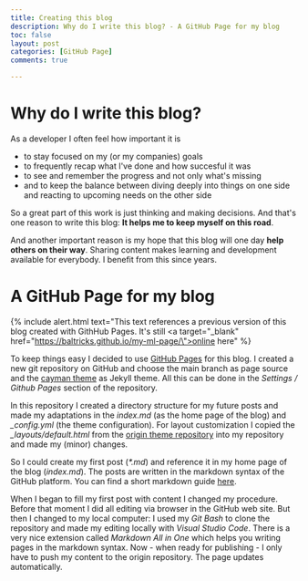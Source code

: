 ```yaml
---
title: Creating this blog
description: Why do I write this blog? - A GitHub Page for my blog
toc: false
layout: post
categories: [GitHub Page]
comments: true

---
```


# Why do I write this blog?

As a developer I often feel how important it is 
- to stay focused on my (or my companies) goals
- to frequently recap what I've done and how succesful it was
- to see and remember the progress and not only what's missing
- and to keep the balance between diving deeply into things on one side and reacting to upcoming needs on the other side

So a great part of this work is just thinking and making decisions. And that's one reason to write this blog: **It helps me to keep myself on this road**.

And another important reason is my hope that this blog will one day **help others on their way**. Sharing content makes learning and development available for everybody. I benefit from this since years. 

# A GitHub Page for my blog

{% include alert.html text="This text references a previous version of this blog created with GithHub Pages. It's still <a target=\"_blank\" href=\"https://baltricks.github.io/my-ml-page/\">online here</a>" %}

To keep things easy I decided to use [GitHub Pages](https://pages.github.com) for this blog. I created a new git repository on GitHub and choose the main branch as page source and the [cayman theme](https://github.com/pages-themes/cayman) as Jekyll theme. All this can be done in the *Settings / Github Pages* section of the repository.

In this repository I created a directory structure for my future posts and made my adaptations in the *index.md* (as the home page of the blog) and *_config.yml* (the theme configuration). For layout customization I copied the *_layouts/default.html* from the [origin theme repository](https://github.com/pages-themes/cayman) into my repository and made my (minor) changes.

So I could create my first post (*\*.md*) and reference it in my home page of the blog (*index.md*). The posts are written in the markdown syntax of the GitHub platform. You can find a short markdown guide [here](https://guides.github.com/features/mastering-markdown/).

When I began to fill my first post with content I changed my procedure. Before that moment I did all editing via browser in the GitHub web site. But then I changed to my local computer: I used my *Git Bash* to clone the repository and made my editing locally with *Visual Studio Code*. There is a very nice extension called *Markdown All in One* which helps you writing pages in the markdown syntax. Now - when ready for publishing - I only have to push my content to the origin repository. The page updates automatically.

